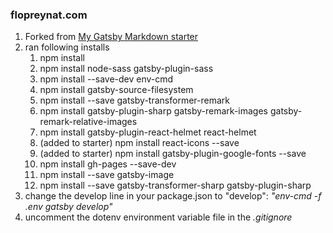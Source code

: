 ### flopreynat.com

1. Forked from [My Gatsby Markdown starter](https://github.com/flopreynat/myGatsbyMarkdownStarter)
2. ran following installs
    1. npm install
    2. npm install node-sass gatsby-plugin-sass
    3. npm install --save-dev env-cmd
    4. npm install gatsby-source-filesystem
    5. npm install --save gatsby-transformer-remark
    6. npm install gatsby-plugin-sharp gatsby-remark-images gatsby-remark-relative-images
    7. npm install gatsby-plugin-react-helmet react-helmet
    8. (added to starter) npm install react-icons --save
    9. (added to starter) npm install gatsby-plugin-google-fonts --save
    10. npm install gh-pages --save-dev
    11. npm install --save gatsby-image
    12. npm install --save gatsby-transformer-sharp gatsby-plugin-sharp
3. change the develop line in your package.json to "develop": _"env-cmd -f .env gatsby develop"_
4. uncomment the dotenv environment variable file in the _.gitignore_